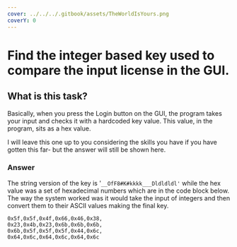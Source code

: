 ```yaml
---
cover: ../../../.gitbook/assets/TheWorldIsYours.png
coverY: 0
---
```


# Find the integer based key used to compare the input license in the GUI.

## What is this task?

Basically, when you press the Login button on the GUI, the program takes your input and checks it with a hardcoded key value. This value, in the program, sits as a hex value.

I will leave this one up to you considering the skills you have if you have gotten this far- but the answer will still be shown here.

### Answer

The string version of the key is '`__OfF8#K#kkkk___Dldldldl'` while the hex value was a set of hexadecimal numbers which are in the code block below. The way the system worked was it would take the input of integers and then convert them to their ASCII values making the final key.

```crystal
0x5f,0x5f,0x4f,0x66,0x46,0x38,
0x23,0x4b,0x23,0x6b,0x6b,0x6b,
0x6b,0x5f,0x5f,0x5f,0x44,0x6c,
0x64,0x6c,0x64,0x6c,0x64,0x6c 
```

